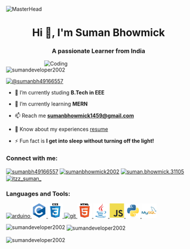 ![MasterHead](https://camo.githubusercontent.com/127298714375cc05adb5cba46747c271a69d0a7208954d5db93650ba2f5b34ce/68747470733a2f2f6d69722d73332d63646e2d63662e626568616e63652e6e65742f70726f6a6563745f6d6f64756c65732f6d61785f313230302f37393733313536383039373539392e356235306263613437373733352e6a7067)
<h1 align="center">Hi 👋, I'm Suman Bhowmick</h1>
<h3 align="center">A passionate Learner from India</h3>
<img align="right" alt="Coding" width="400" src="https://miro.medium.com/max/1360/0*7Q3yvSIv_t0ioJ-Z.gif">
<p align="left"> <img src="https://komarev.com/ghpvc/?username=sumandeveloper2002&label=Profile%20views&color=0e75b6&style=flat" alt="sumandeveloper2002" /> </p>

<p align="left"> <a href="https://twitter.com/@sumanbh49166557" target="blank"><img src="https://img.shields.io/twitter/follow/@sumanbh49166557?logo=twitter&style=for-the-badge" alt="@sumanbh49166557" /></a> </p>


- 🔭 I’m currently studing **B.Tech in EEE**

- 🌱 I’m currently learning **MERN**

- 📫 Reach me **sumanbhowmick1459@gmail.com**

- 📄 Know about my experiences [resume](https://drive.google.com/file/d/1W55F95ow-WxnP7ogDPMPARqTHMZMpz4V/view?usp=sharing)

- ⚡ Fun fact is **I get into sleep without turning off the light!**

<h3 align="left">Connect with me:</h3>
<p align="left">
<a href="https://twitter.com/sumanbh49166557" target="blank"><img align="center" src="https://raw.githubusercontent.com/rahuldkjain/github-profile-readme-generator/master/src/images/icons/Social/twitter.svg" alt="sumanbh49166557" height="30" width="40" /></a>
<a href="https://linkedin.com/in/sumanbhowmick2002" target="blank"><img align="center" src="https://raw.githubusercontent.com/rahuldkjain/github-profile-readme-generator/master/src/images/icons/Social/linked-in-alt.svg" alt="sumanbhowmick2002" height="30" width="40" /></a>
<a href="https://fb.com/suman.bhowmick.31105" target="blank"><img align="center" src="https://raw.githubusercontent.com/rahuldkjain/github-profile-readme-generator/master/src/images/icons/Social/facebook.svg" alt="suman.bhowmick.31105" height="30" width="40" /></a>
<a href="https://instagram.com/itzz_suman_" target="blank"><img align="center" src="https://raw.githubusercontent.com/rahuldkjain/github-profile-readme-generator/master/src/images/icons/Social/instagram.svg" alt="itzz_suman_" height="30" width="40" /></a>
</p>

<h3 align="left">Languages and Tools:</h3>
<p align="left"> <a href="https://www.arduino.cc/" target="_blank" rel="noreferrer"> <img src="https://cdn.worldvectorlogo.com/logos/arduino-1.svg" alt="arduino" width="40" height="40"/> </a> <a href="https://www.cprogramming.com/" target="_blank" rel="noreferrer"> <img src="https://raw.githubusercontent.com/devicons/devicon/master/icons/c/c-original.svg" alt="c" width="40" height="40"/> </a> <a href="https://www.w3schools.com/css/" target="_blank" rel="noreferrer"> <img src="https://raw.githubusercontent.com/devicons/devicon/master/icons/css3/css3-original-wordmark.svg" alt="css3" width="40" height="40"/> </a> <a href="https://git-scm.com/" target="_blank" rel="noreferrer"> <img src="https://www.vectorlogo.zone/logos/git-scm/git-scm-icon.svg" alt="git" width="40" height="40"/> </a> <a href="https://www.w3.org/html/" target="_blank" rel="noreferrer"> <img src="https://raw.githubusercontent.com/devicons/devicon/master/icons/html5/html5-original-wordmark.svg" alt="html5" width="40" height="40"/> </a> <a href="https://www.java.com" target="_blank" rel="noreferrer"> <img src="https://raw.githubusercontent.com/devicons/devicon/master/icons/java/java-original.svg" alt="java" width="40" height="40"/> </a> <a href="https://developer.mozilla.org/en-US/docs/Web/JavaScript" target="_blank" rel="noreferrer"> <img src="https://raw.githubusercontent.com/devicons/devicon/master/icons/javascript/javascript-original.svg" alt="javascript" width="40" height="40"/> </a> <a href="https://www.python.org" target="_blank" rel="noreferrer"> <img src="https://raw.githubusercontent.com/devicons/devicon/master/icons/python/python-original.svg" alt="python" width="40" height="40"/> </a> <a href="https://www.mysql.com/" target="_blank" rel="noreferrer"> <img src="https://raw.githubusercontent.com/devicons/devicon/master/icons/mysql/mysql-original-wordmark.svg" alt="mysql" width="40" height="40"/> </a> </p>

<p><img align="left" src="https://github-readme-stats.vercel.app/api/top-langs?username=sumandeveloper2002&show_icons=true&locale=en&layout=compact" alt="sumandeveloper2002" /></p>

<p>&nbsp;<img align="center" src="https://github-readme-stats.vercel.app/api?username=sumandeveloper2002&show_icons=true&locale=en" alt="sumandeveloper2002" /></p>

<p><img align="center" src="https://github-readme-streak-stats.herokuapp.com/?user=sumandeveloper2002&" alt="sumandeveloper2002" /></p>
